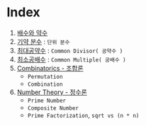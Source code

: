 # Index
1. [배수와 약수](1_Multiple_Divisor.md)
2. [기약 분수](2_IrreducibleFraction.md) : `단위 분수`
3. [최대공약수](3_GCD.md) : `Common Divisor( 공약수 )`
4. [최소공배수](4_LCM.md) : `Common Multiple( 공배수 )`
5. [Combinatorics - 조합론](5_Combinatorics.md)
   - `Permutation`
   - `Combination`
6. [Number Theory - 정수론](6_Number_Theory.md)
   - `Prime Number`
   - `Composite Number`
   - `Prime Factorization`, `sqrt vs (n * n)`